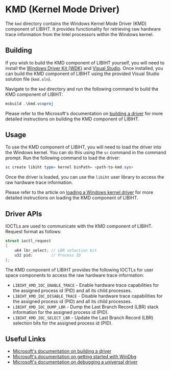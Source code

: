 # KMD (Kernel Mode Driver)

The `kmd` directory contains the Windows Kernel Mode Driver (KMD) component of LIBIHT. It provides functionality for retrieving raw hardware trace information from the Intel processors within the Windows kernel.

## Building

If you wish to build the KMD component of LIBIHT yourself, you will need to install the [Windows Driver Kit (WDK)](https://docs.microsoft.com/en-us/windows-hardware/drivers/download-the-wdk) and [Visual Studio](https://visualstudio.microsoft.com/downloads/). Once installed, you can build the KMD component of LIBIHT using the provided Visual Studio solution file (`kmd.sln`).

Navigate to the `kmd` directory and run the following command to build the KMD component of LIBIHT:

```powershell
msbuild .\kmd.vcxproj
```

Please refer to the Microsoft's documentation on [building a driver](https://learn.microsoft.com/en-us/windows-hardware/drivers/develop/building-a-driver) for more detailed instructions on building the KMD component of LIBIHT.

## Usage

To use the KMD component of LIBIHT, you will need to load the driver into the Windows kernel. You can do this using the `sc` command in the command prompt. Run the following command to load the driver:

```powershell
sc create libiht type= kernel binPath= <path-to-kmd.sys>
```

Once the driver is loaded, you can use the `libiht` user library to access the raw hardware trace information.

Please refer to the article on [loading a Windows kernel driver](https://www.ired.team/miscellaneous-reversing-forensics/windows-kernel-internals/loading-a-windows-kernel-driver-osr-driver-loader-debugging-with-source-code) for more detailed instructions on loading the KMD component of LIBIHT.

## Driver APIs

IOCTLs are used to communicate with the KMD component of LIBIHT. Request format as follows:

```c
struct ioctl_request
{
    u64 lbr_select; // LBR selection bit
    u32 pid;        // Process ID
};
```

The KMD component of LIBIHT provides the following IOCTLs for user space components to access the raw hardware trace information:

- `LIBIHT_KMD_IOC_ENABLE_TRACE` - Enable hardware trace capabilities for the assigned process id (PID) and all its child processes.
- `LIBIHT_KMD_IOC_DISABLE_TRACE` - Disable hardware trace capabilities for the assigned process id (PID) and all its child processes.
- `LIBIHT_KMD_IOC_DUMP_LBR` - Dump the Last Branch Record (LBR) stack information for the assigned process id (PID).
- `LIBIHT_KMD_IOC_SELECT_LBR` - Update the Last Branch Record (LBR) selection bits for the assigned process id (PID).

## Useful Links

- [Microsoft's documentation on building a driver](https://learn.microsoft.com/en-us/windows-hardware/drivers/develop/building-a-driver)
- [Microsoft's documentation on getting started with WinDbg](https://learn.microsoft.com/en-us/windows-hardware/drivers/debugger/getting-started-with-windbg--kernel-mode-)
- [Microsoft's documentation on debugging a universal driver](https://learn.microsoft.com/en-us/windows-hardware/drivers/debugger/debug-universal-drivers---step-by-step-lab--echo-kernel-mode-)
